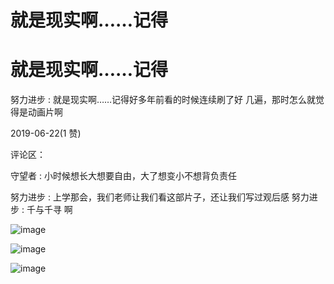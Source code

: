 # 就是现实啊……记得

# 就是现实啊……记得

努力进步 : 就是现实啊……记得好多年前看的时候连续刷了好 几遍，那时怎么就觉得是动画片啊

2019-06-22(1 赞)

评论区：

守望者 : 小时候想长大想要自由，大了想变小不想背负责任

努力进步 : 上学那会，我们老师让我们看这部片子，还让我们写过观后感 努力进步 : 千与千寻 啊

![image](img/Image_093.png)

![image](img/Image_094.png)

![image](img/Image_095.png)